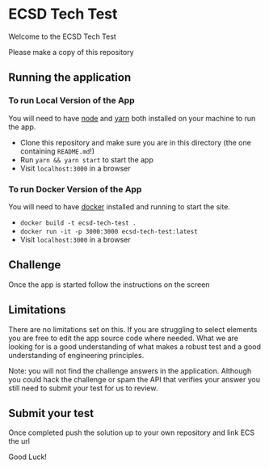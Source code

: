 # ECSD Tech Test
Welcome to the ECSD Tech Test 

Please make a copy of this repository

## Running the application

### To run Local Version of the App
You will need to have [node] and [yarn] both installed on your machine to run the app.

- Clone this repository and make sure you are in this directory (the one containing `README.md`!)
- Run `yarn && yarn start` to start the app
- Visit `localhost:3000` in a browser

### To run Docker Version of the App 

You will need to have [docker] installed and running to start the site.

- `docker build -t ecsd-tech-test .`
- `docker run -it -p 3000:3000 ecsd-tech-test:latest`
- Visit `localhost:3000` in a browser

## Challenge 
Once the app is started follow the instructions on the screen

## Limitations
There are no limitations set on this. If you are struggling to select elements you are free to edit the app source code where needed.
What we are looking for is a good understanding of what makes a robust test and a good understanding of engineering principles.

Note: you will not find the challenge answers in the application. Although you could hack the challenge or spam the API that verifies your answer you still need to submit your test for us to review. 

## Submit your test
Once completed push the solution up to your own repository and link ECS the url 

Good Luck!

[docker]: https://www.docker.com/
[node]: https://nodejs.org/en/
[yarn]: https://yarnpkg.com/en/
